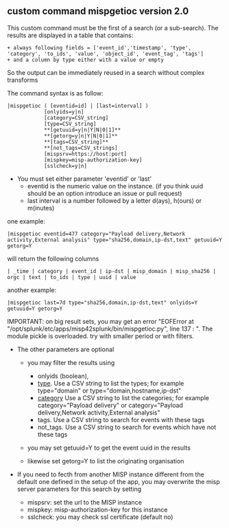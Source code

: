
## custom command mispgetioc version 2.0
This custom command must be the first of a search (or a sub-search). The results are displayed in a table that contains:

    + always following fields = ['event_id','timestamp', 'type', 'category', 'to_ids', 'value', 'object_id', 'event_tag', 'tags']
    + and a column by type either with a value or empty

So the output can be immediately reused in a search without complex transforms

The command syntax is as follow:

    |mispgetioc ( [eventid=id] | [last=interval] )
                [onlyids=y|n]
                [category=CSV_string]
                [type=CSV_string]
                **[getuuid=y|n|Y|N|0|1]**
                **[getorg=y|n|Y|N|0|1]**
                **[tags=CSV_string]**
                **[not_tags=CSV_strings]
                [mispsrv=https://host:port] 
                [mispkey=misp-authorization-key]
                [sslcheck=y|n]                 
                

- You must set either parameter 'eventid' or 'last'
    + eventid is the numeric value on the instance. (if you think uuid should be an option introduce an issue or pull request)
    + last interval is a number followed by a letter d(ays), h(ours) or m(inutes)

one example:

    |mispgetioc eventid=477 category="Payload delivery,Network activity,External analysis" type="sha256,domain,ip-dst,text" getuuid=Y getorg=Y

will return the following columns

    | _time | category | event_id | ip-dst | misp_domain | misp_sha256 | orgc | text | to_ids | type | uuid | value

another example:

    |mispgetioc last=7d type="sha256,domain,ip-dst,text" onlyids=Y getuuid=Y getorg=Y

IMPORTANT: on big result sets, you may get an error "EOFError at "/opt/splunk/etc/apps/misp42splunk/bin/mispgetioc.py", line 137 : ". The module pickle is overloaded. try with smaller period or with filters.

- The other parameters are optional
    + you may filter the results using
        - onlyids (boolean),
        - [type](https://www.circl.lu/doc/misp/categories-and-types/#types). Use a CSV string to list the types; for example type="domain" or type="domain,hostname,ip-dst"
        - [category](https://www.circl.lu/doc/misp/categories-and-types/#categories) Use a CSV string to list the categories; for example category="Payload delivery" or category="Payload delivery,Network activity,External analysis"
        - tags. Use a CSV string to search for events with these tags
        - not_tags. Use a CSV string to search for events which have not these tags

    + you may set getuuid=Y to get the event uuid in the results 
    + likewise set getorg=Y to list the originating organisation

- If you need to fecth from another MISP instance different from the default one defined in the setup of the app, you may overwrite the misp server parameters for this search by setting
    + mispsrv: set the url to the MISP instance
    + mispkey: misp-authorization-key for this instance
    + sslcheck: you may check ssl certificate (default no)  